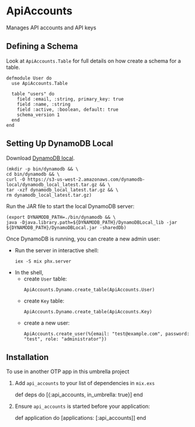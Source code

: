 # ApiAccounts

Manages API accounts and API keys

## Defining a Schema

Look at `ApiAccounts.Table` for full details on how create a schema for a table.

```
defmodule User do
  use ApiAccounts.Table

  table "users" do
    field :email, :string, primary_key: true
    field :name, :string
    field :active, :boolean, default: true
    schema_version 1
  end
end
```

## Setting Up DynamoDB Local

Download [DynamoDB local](http://docs.aws.amazon.com/amazondynamodb/latest/developerguide/DynamoDBLocal.html).

```
(mkdir -p bin/dynamodb && \
cd bin/dynamodb && \
curl -O https://s3-us-west-2.amazonaws.com/dynamodb-local/dynamodb_local_latest.tar.gz && \
tar -xzf dynamodb_local_latest.tar.gz && \
rm dynamodb_local_latest.tar.gz)
```

Run the JAR file to start the local DynamoDB server:

```
(export DYNAMODB_PATH=./bin/dynamodb && \
java -Djava.library.path=${DYNAMODB_PATH}/DynamoDBLocal_lib -jar ${DYNAMODB_PATH}/DynamoDBLocal.jar -sharedDb)
```

Once DynamoDB is running, you can create a new admin user:

* Run the server in interactive shell:
  ```
  iex -S mix phx.server
  ```
* In the shell,
  * create `User` table:
    ```
    ApiAccounts.Dynamo.create_table(ApiAccounts.User)
    ```
  * create `Key` table:
    ```
    ApiAccounts.Dynamo.create_table(ApiAccounts.Key)
    ```
  * create a new user:
    ```
    ApiAccounts.create_user(%{email: "test@example.com", password: "test", role: "administrator"})
    ```

## Installation

To use in another OTP app in this umbrella project

  1. Add `api_accounts` to your list of dependencies in `mix.exs`

        def deps do
          [{:api_accounts, in_umbrella: true}]
        end

  2. Ensure `api_accounts` is started before your application:

        def application do
          [applications: [:api_accounts]]
        end
